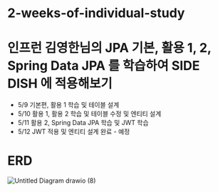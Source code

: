 # 2-weeks-of-individual-study

# 인프런 김영한님의 JPA 기본, 활용 1, 2, Spring Data JPA 를 학습하여 SIDE DISH 에 적용해보기

- 5/9 기본편, 활용 1 학습 및 테이블 설계
- 5/10 활용 1, 활용 2 학습 및 테이블 수정 및 엔티티 설계
- 5/11 활용 2, Spring Data JPA 학습 및 JWT 학습
- 5/12 JWT 적용 및 엔티티 설계 완료 - 예정

# ERD
![Untitled Diagram drawio (8)](https://user-images.githubusercontent.com/47964708/167976545-12a1251b-ee38-4498-8b2a-6825a8dcd92e.png)

